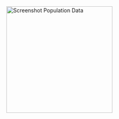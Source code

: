<img width="278" alt="Screenshot Population Data" src="https://github.com/henrykrain/hw2/assets/120867004/49f9700a-c00c-4cb0-b3e7-7ac0b5016c27">

